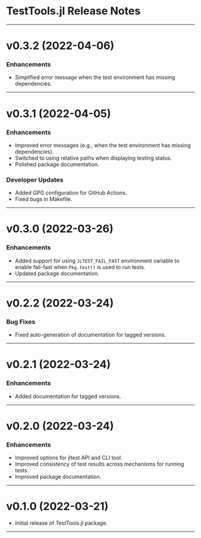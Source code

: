 TestTools.jl Release Notes
==========================

--------------------------------------------------------------------------------------------
v0.3.2 (2022-04-06)
===================

### Enhancements

* Simplified error message when the test environment has missing dependencies.

--------------------------------------------------------------------------------------------
v0.3.1 (2022-04-05)
===================

### Enhancements

* Improved error messages (e.g., when the test environment has missing dependencies).
* Switched to using relative paths when displaying testing status.
* Polished package documentation.

### Developer Updates
* Added GPG configuration for GitHub Actions.
* Fixed bugs in Makefile.

--------------------------------------------------------------------------------------------
v0.3.0 (2022-03-26)
===================

### Enhancements

* Added support for using `JLTEST_FAIL_FAST` environment variable to enable fail-fast when
  `Pkg.test()` is used to run tests.
* Updated package documentation.

--------------------------------------------------------------------------------------------
v0.2.2 (2022-03-24)
===================

### Bug Fixes

* Fixed auto-generation of documentation for tagged versions.

--------------------------------------------------------------------------------------------
v0.2.1 (2022-03-24)
===================

### Enhancements

* Added documentation for tagged versions.

--------------------------------------------------------------------------------------------
v0.2.0 (2022-03-24)
===================

### Enhancements

* Improved options for jltest API and CLI tool.
* Improved consistency of test results across mechanisms for running tests.
* Improved package documentation.

--------------------------------------------------------------------------------------------
v0.1.0 (2022-03-21)
===================
* Initial release of TestTools.jl package.

--------------------------------------------------------------------------------------------
